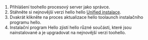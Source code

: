 1. Přihlášení toohello procesový server jako správce.
2. Stáhněte si nejnovější verzi hello hello [Unified instalace](http://aka.ms/unifiedinstaller).
3. Dvakrát klikněte na proces aktualizace hello toolaunch instalačního programu hello.
4. Instalační program Hello zjistí hello různé součásti, které jsou nainstalované a je upgradovat na nejnovější verzi toohello.
